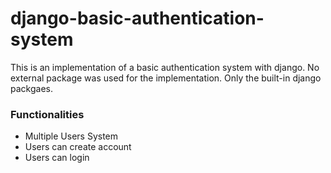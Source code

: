 # django-basic-authentication-system

<p>This is an implementation of a basic authentication system with django. No external package was used for the implementation. Only the built-in django packgaes.</p>

### Functionalities

<ul>
  <li>Multiple Users System</l1>
  <li>Users can create account</l1>
  <li>Users can login</l1>
</ul>
